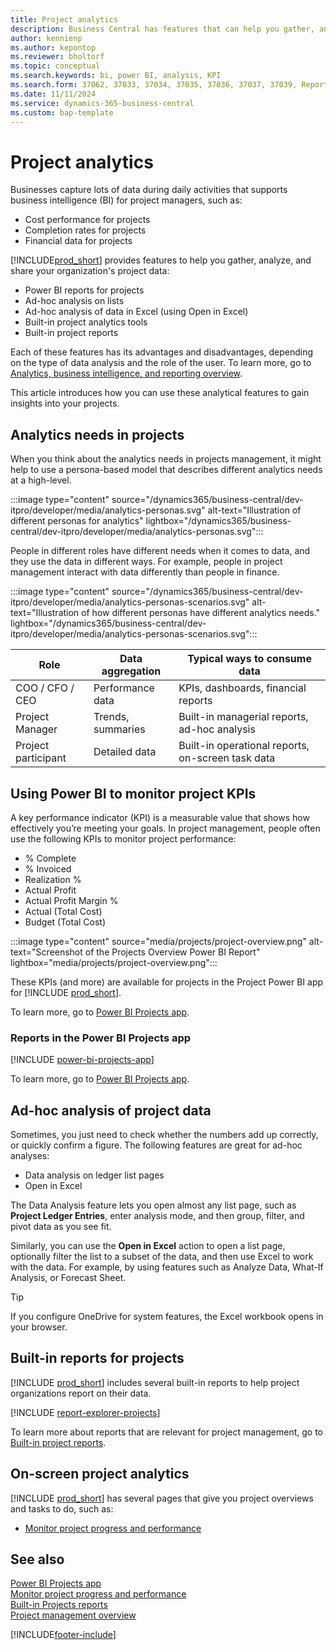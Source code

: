 ```yaml
---
title: Project analytics
description: Business Central has features that can help you gather, analyze, and share data from your projects for business intelligence and decision-making in your organization.
author: kennienp
ms.author: kepontop
ms.reviewer: bholtorf
ms.topic: conceptual
ms.search.keywords: bi, power BI, analysis, KPI
ms.search.form: 37062, 37033, 37034, 37035, 37036, 37037, 37039, Report_1006, Report_1007, Report_1008, Report_1009, Report_1010, Report_1011, Report_1012, Report_1013, Report_1014, Report_1015
ms.date: 11/11/2024
ms.service: dynamics-365-business-central
ms.custom: bap-template
---
```


# Project analytics

Businesses capture lots of data during daily activities that supports business intelligence (BI) for project managers, such as:

- Cost performance for projects
- Completion rates for projects
- Financial data for projects

[!INCLUDE[prod_short](includes/prod_short.md)] provides features to help you gather, analyze, and share your organization's project data:

- Power BI reports for projects
- Ad-hoc analysis on lists
- Ad-hoc analysis of data in Excel (using Open in Excel)
- Built-in project analytics tools
- Built-in project reports

Each of these features has its advantages and disadvantages, depending on the type of data analysis and the role of the user. To learn more, go to [Analytics, business intelligence, and reporting overview](reports-bi-reporting.md).

This article introduces how you can use these analytical features to gain insights into your projects.

## Analytics needs in projects

When you think about the analytics needs in projects management, it might help to use a persona-based model that describes different analytics needs at a high-level.

:::image type="content" source="/dynamics365/business-central/dev-itpro/developer/media/analytics-personas.svg" alt-text="Illustration of different personas for analytics" lightbox="/dynamics365/business-central/dev-itpro/developer/media/analytics-personas.svg":::

People in different roles have different needs when it comes to data, and they use the data in different ways. For example, people in project management interact with data differently than people in finance.

:::image type="content" source="/dynamics365/business-central/dev-itpro/developer/media/analytics-personas-scenarios.svg" alt-text="Illustration of how different personas have different analytics needs." lightbox="/dynamics365/business-central/dev-itpro/developer/media/analytics-personas-scenarios.svg":::

| Role  | Data aggregation | Typical ways to consume data          | 
|------------------- |-------------------| ---------------------- |
|COO / CFO / CEO | Performance data  | KPIs, dashboards, financial reports               |
|Project Manager     | Trends, summaries | Built-in managerial reports, ad-hoc analysis      |
|Project participant | Detailed data     | Built-in operational reports, on-screen task data |

## Using Power BI to monitor project KPIs

A key performance indicator (KPI) is a measurable value that shows how effectively you’re meeting your goals. In project management, people often use the following KPIs to monitor project performance:

- % Complete
- % Invoiced
- Realization %
- Actual Profit
- Actual Profit Margin %
- Actual (Total Cost)
- Budget (Total Cost)

:::image type="content" source="media/projects/project-overview.png" alt-text="Screenshot of the Projects Overview Power BI Report" lightbox="media/projects/project-overview.png":::

These KPIs (and more) are available for projects in the Project Power BI app for [!INCLUDE [prod_short](includes/prod_short.md)].

To learn more, go to [Power BI Projects app](projects-powerbi-app.md).

### Reports in the Power BI Projects app

[!INCLUDE [power-bi-projects-app](includes/power-bi-projects-app.md)]

To learn more, go to [Power BI Projects app](projects-powerbi-app.md).

## Ad-hoc analysis of project data

Sometimes, you just need to check whether the numbers add up correctly, or quickly confirm a figure. The following features are great for ad-hoc analyses:

- Data analysis on ledger list pages
- Open in Excel

The Data Analysis feature lets you open almost any list page, such as **Project Ledger Entries**, enter analysis mode, and then group, filter, and pivot data as you see fit.

Similarly, you can use the **Open in Excel** action to open a list page, optionally filter the list to a subset of the data, and then use Excel to work with the data. For example, by using features such as Analyze Data, What-If Analysis, or Forecast Sheet.

> [!TIP]
> If you configure OneDrive for system features, the Excel workbook opens in your browser.

<!-- coming later
To learn more about how to do ad-hoc analysis on inventory data, go to [Ad hoc analysis of inventory data](ad-hoc-analysis-inventory.md). 
-->

## Built-in reports for projects

[!INCLUDE [prod_short](includes/prod_short.md)] includes several built-in reports to help project organizations report on their data.

[!INCLUDE [report-explorer-projects](includes/report-explorer-projects.md)]

To learn more about reports that are relevant for project management, go to [Built-in project reports](project-reports.md).

## On-screen project analytics

[!INCLUDE [prod_short](includes/prod_short.md)] has several pages that give you project overviews and tasks to do, such as:

- [Monitor project progress and performance](projects-how-monitor-progress-performance.md)

## See also

[Power BI Projects app](projects-powerbi-app.md)  
[Monitor project progress and performance](projects-how-monitor-progress-performance.md)  
[Built-in Projects reports](project-reports.md)  
[Project management overview](projects-manage-projects.md)

[!INCLUDE[footer-include](includes/footer-banner.md)]
